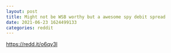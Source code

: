 ```yaml
--- 
layout: post 
title: Might not be WSB worthy but a awesome spy debit spread 
date: 2021-06-23 1624499133 
categories: reddit 
--- 
```

https://redd.it/o6qy3l